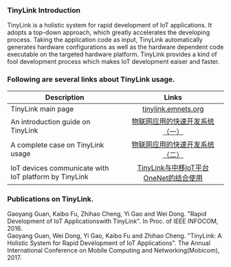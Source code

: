 ### TinyLink Introduction
TinyLink is a holistic system for rapid development of IoT applications. It adopts a top-down approach, which greatly accelerates the developing process. Taking the application code as input, TinyLink automatically generates hardware configurations as well as the hardware dependent code executable on the targeted hardware platform. TinyLink provides a kind of fool development process which makes IoT development eaiser and faster.

### Following are several links about TinyLink usage.
|Description|Links|
|---------------|:----------:|  
|TinyLink main page|[tinylink.emnets.org](http://tinylink.emnets.org)|  
|An introduction guide on TinyLink|[物联网应用的快速开发系统（一）](https://zhuanlan.zhihu.com/p/26976996)|  
|A complete case on TinyLink usage|[物联网应用的快速开发系统（二）](https://zhuanlan.zhihu.com/p/26980583)|
|IoT devices communicate with IoT platform by TinyLink|[TinyLink与中移IoT平台OneNet的结合使用](https://zhuanlan.zhihu.com/p/27639834)|  

### Publications on TinyLink.
Gaoyang Guan, Kaibo Fu, Zhihao Cheng, Yi Gao and Wei Dong. "Rapid Development of IoT Applicationswith TinyLink". In Proc. of IEEE INFOCOM, 2016.  
Gaoyang Guan, Wei Dong, Yi Gao, Kaibo Fu and Zhihao Cheng. "TinyLink: A Holistic System for Rapid Development of IoT Applications". The Annual International Conference on Mobile Computing and Networking(Mobicom), 2017.
